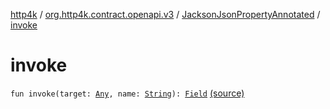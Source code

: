 [http4k](../../index.md) / [org.http4k.contract.openapi.v3](../index.md) / [JacksonJsonPropertyAnnotated](index.md) / [invoke](./invoke.md)

# invoke

`fun invoke(target: `[`Any`](https://kotlinlang.org/api/latest/jvm/stdlib/kotlin/-any/index.html)`, name: `[`String`](https://kotlinlang.org/api/latest/jvm/stdlib/kotlin/-string/index.html)`): `[`Field`](../-field/index.md) [(source)](https://github.com/http4k/http4k/blob/master/http4k-contract/src/main/kotlin/org/http4k/contract/openapi/v3/jacksonExt.kt#L29)